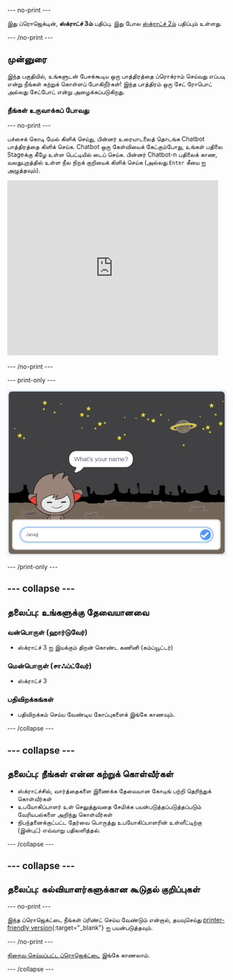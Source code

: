 \--- no-print \---

இது ப்ரொஜெக்டின், **ஸ்க்ராட்ச் 3ம்** பதிப்பு. இது போல [ஸ்க்ராட்ச் 2ம்](https://projects.raspberrypi.org/en/projects/chatbot-scratch2) பதிப்பும் உள்ளது.

\--- /no-print \---

## முன்னுரை

இந்த பகுதியில், உங்களுடன் பேசக்கூடிய ஒரு பாத்திரத்தை ப்ரொக்ராம் செய்வது எப்படி என்று நீங்கள் கற்றுக் கொள்ளப் போகிறீர்கள்! இந்த பாத்திரம் ஒரு சேட் ரோபொட் அல்லது சேட்போட் என்று அழைக்கப்படுகிறது.

### நீங்கள் உருவாக்கப் போவது

\--- no-print \---

பச்சைக் கொடி மேல் கிளிக் செய்து, பின்னர் உரையாடலைத் தொடங்க Chatbot பாத்திரத்தை கிளிக் செய்க. Chatbot ஒரு கேள்வியைக் கேட்கும்போது, உங்கள் பதிலை Stageக்கு கீழே உள்ள பெட்டியில் டைப் செய்க. பின்னர் Chatbot-n பதிலைக் காண, வலதுபுறத்தில் உள்ள நீல நிறக் குறியைக் கிளிக் செய்க (அல்லது `Enter` கீயை ஐ அழுத்தவும்).

<div class="scratch-preview">
  <iframe allowtransparency="true" width="485" height="402" src="https://scratch.mit.edu/projects/embed/248864190/?autostart=false" 
  frameborder="0" scrolling="no"></iframe>
</div>

\--- /no-print \---

\--- print-only \---

![நிறைவு செய்யப்பட்ட ப்ரொஜெக்ட்](images/chatbot-preview.png)

\--- /print-only \---

## \--- collapse \---

## தலைப்பு: உங்களுக்கு தேவையானவை

### வன்பொருள் (ஹார்டுவேர்)

- ஸ்க்ராட்ச் 3 ஐ இயக்கும் திறன் கொண்ட கணினி (கம்ப்யூட்டர்)

### மென்பொருள் (சாஃப்ட்வேர்)

- ஸ்க்ராட்ச் 3

### பதிவிறக்கங்கள்

- பதிவிறக்கம் செய்ய வேண்டிய கோப்புகளைக் இங்கே காணவும்.

\--- /collapse \---

## \--- collapse \---

## தலைப்பு: நீங்கள் என்ன கற்றுக் கொள்வீர்கள்

- ஸ்க்ராட்ச்சில், வார்த்தைகளை இணைக்க தேவையான கோடிங் பற்றி தெரிந்துக் கொள்வீர்கள்
- உபயோகிப்பாளர் உள் செலுத்துவதை சேமிக்க பயன்படுத்தப்படுத்தப்படும் வேரியபல்களை அறிந்து கொள்வீர்கள்
- நிபந்தனைக்குட்பட்ட தேர்வை பொருத்து உபயோகிப்பாளரின் உள்ளீட்டிற்கு (இன்புட்) எவ்வாறு பதிலளித்தல்.

\--- /collapse \---

## \--- collapse \---

## தலைப்பு: கல்வியாளர்களுக்கான கூடுதல் குறிப்புகள்

\--- no-print \---

இந்த ப்ரொஜெக்ட்டை நீங்கள் ப்ரிண்ட் செய்ய வேண்டும் என்றால், தயவுசெய்து [printer-friendly version](https://projects.raspberrypi.org/en/projects/chatbot/print){:target="_blank"} ஐ பயன்படுத்தவும்.

\--- /no-print \---

[நிறைவு செய்யப்பட்ட ப்ரொஜெக்ட்டை](http://rpf.io/p/en/chatbot-get) இங்கே காணலாம்.

\--- /collapse \---